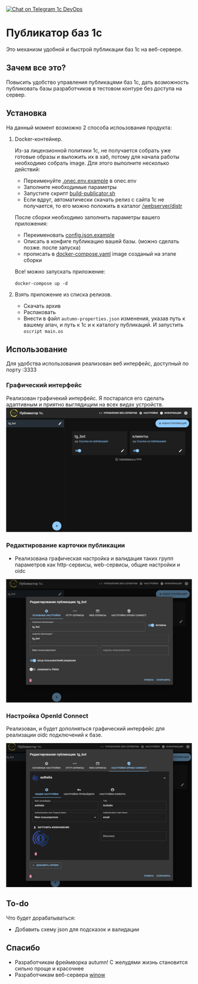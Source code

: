 [![Chat on Telegram 1c DevOps](https://img.shields.io/badge/chat-Telegram-brightgreen.svg)](https://t.me/DevOps_onec)

# Публикатор баз 1с

Это механизм удобной и быстрой публикации баз 1с на веб-сервере.

## Зачем все это?

Повысить удобство управления публикацями баз 1с, дать возможность публиковать базы разработчиков в тестовом контуре без доступа на сервер.

## Установка

На данный момент возможно 2 способа испоьзования продукта:

1. Docker-контейнер.
    
    Из-за лицензионной политики 1с, не получается собрать уже готовые образы и выложить их в хаб, потому для начала работы необходимо собрать image.
    Для этого выполните несколько действий:

    * Переименуйте [.onec.env.example](/.onec.env.example) в onec.env
    * Заполните необходимые параметры
    * Запустите скрипт [build-publicator.sh](/build-publikator.sh)
    * Если вдруг, автоматически скачать релиз с сайта 1с не получается, то его можно положить в каталог [/webserver/distr](/webserver/distr/)

    После сборки необходимо заполнить параметры вашего приложения:

    * Переименовать [config.json.example](/volumes/config.json.example)
    * Описать в конфиге публикацию вашей базы. (можно сделать позже. после запуска)
    * прописать в [docker-compose.yaml](/docker-compose.yaml) image созданый на этапе сборки

    Все! можно запускать приложение:

    `docker-compose up -d`

2. Взять приложение из списка релизов.
    * Скачать архив
    * Распаковать
    * Внести в файл `autumn-properties.json` изменения, указав путь к вашему апач, и путь к 1с и к каталогу публикаций. И запустить `oscript main.os`

## Использование

Для удобства использования реализован веб интерфейс, доступный по порту :3333

### Графический интерфейс

Реализован графичекий интерфейс. Я постарался его сделать адаптивным и приятно выглядищим на всех видах устройств.
![Веб интерфейс](./docs/img/web.png)


### Редактирование карточки публикации

* Реализована графическая настройка и валидация таких групп параметров как http-сервисы, web-сервисы, общие настройки и oidc

![Редактирование публикации](./docs/img/%D0%A0%D0%B5%D0%B4%D0%B0%D0%BA%D1%82%D0%B8%D1%80%D0%BE%D0%B2%D0%B0%D0%BD%D0%B8%D0%B5%20%D0%BF%D1%83%D0%B1%D0%BB%D0%B8%D0%BA%D0%B0%D1%86%D0%B8%D0%B8.png)

### Настройка OpenId Connect

Реализован, и будет дополняться графический интерфейс для реализации oidc подключений к базе.

![oidc](./docs/img/%D0%9D%D0%B0%D1%81%D1%82%D1%80%D0%BE%D0%B9%D0%BA%D0%B0%20oidc.png)

## To-do
Что будет дорабатываться:

* Добавить схему json для подсказок и валидации

## Спасибо

* Разработчикам фреймворка autumn! C желудями жизнь становится сильно проще и красочнее
* Разработчикам веб-сервера [winow](https://github.com/autumn-library/winow)

